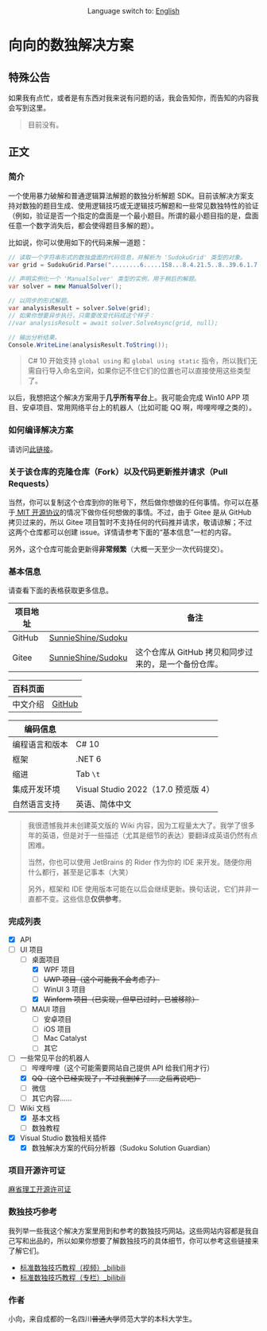 <center>Language switch to: <a href="README.md">English</a></center>

# 向向的数独解决方案

## 特殊公告

如果我有点忙，或者是有东西对我来说有问题的话，我会告知你，而告知的内容我会写到这里。

> 目前没有。

## 正文

### 简介

一个使用暴力破解和普通逻辑算法解题的数独分析解题 SDK。目前该解决方案支持对数独的题目生成、使用逻辑技巧或无逻辑技巧解题和一些常见数独特性的验证（例如，验证是否一个指定的盘面是一个最小题目。所谓的最小题目指的是，盘面任意一个数字消失后，都会使得题目多解的题）。

比如说，你可以使用如下的代码来解一道题：

```csharp
// 读取一个字符串形式的数独盘面的代码信息，并解析为 'SudokuGrid' 类型的对象。
var grid = SudokuGrid.Parse("........6.....158...8.4.21.5..8..39.6.1.7.8.5.89..5..1.24.5.9...659.....9........");

// 声明实例化一个 'ManualSolver' 类型的实例，用于稍后的解题。
var solver = new ManualSolver();

// 以同步的形式解题。
var analysisResult = solver.Solve(grid);
// 如果你想要异步执行，只需要改变代码成这个样子：
//var analysisResult = await solver.SolveAsync(grid, null);

// 输出分析结果。
Console.WriteLine(analysisResult.ToString());
```

> C# 10 开始支持 `global using` 和 `global using static` 指令，所以我们无需自行导入命名空间，如果你记不住它们的位置也可以直接使用这些类型了。

以后，我想把这个解决方案用于**几乎所有平台**上。我可能会完成 Win10 APP 项目、安卓项目、常用网络平台上的机器人（比如可能 QQ 啊，哔哩哔哩之类的）。

### 如何编译解决方案

请访问[此链接](https://sunnieshine.github.io/Sudoku/how-to/How-To-Compile-The-Solution)。

### 关于该仓库的克隆仓库（Fork）以及代码更新推并请求（Pull Requests）

当然，你可以复制这个仓库到你的账号下，然后做你想做的任何事情。你可以在基于[ MIT 开源协议](https://github.com/SunnieShine/Sudoku/blob/main/LICENSE)的情况下做你任何想做的事情。不过，由于 Gitee 是从 GitHub 拷贝过来的，所以 Gitee 项目暂时不支持任何的代码推并请求，敬请谅解；不过这两个仓库都可以创建 issue。详情请参考下面的“基本信息”一栏的内容。

另外，这个仓库可能会更新得**非常频繁**（大概一天至少一次代码提交）。

### 基本信息

请查看下面的表格获取更多信息。

| 项目地址 |                                                             | 备注                                                 |
| -------- | ----------------------------------------------------------- | ---------------------------------------------------- |
| GitHub   | [SunnieShine/Sudoku](https://github.com/SunnieShine/Sudoku) |                                                      |
| Gitee    | [SunnieShine/Sudoku](https://gitee.com/SunnieShine/Sudoku)  | 这个仓库从 GitHub 拷贝和同步过来的，是一个备份仓库。 |

| 百科页面 |                                                |
| -------- | ---------------------------------------------- |
| 中文介绍 | [GitHub](https://sunnieshine.github.io/Sudoku) |

| 编码信息       |                                       |
| -------------- | ------------------------------------- |
| 编程语言和版本 | C# 10                                  |
| 框架           | .NET 6                                |
| 缩进           | Tab `\t`                              |
| 集成开发环境   | Visual Studio 2022（17.0 预览版 4） |
| 自然语言支持   | 英语、简体中文                        |

> 我很遗憾我并未创建英文版的 Wiki 内容，因为工程量太大了。我学了很多年的英语，但是对于一些描述（尤其是细节的表达）要翻译成英语仍然有点困难。
>
> 当然，你也可以使用 JetBrains 的 Rider 作为你的 IDE 来开发。随便你用什么都行，甚至是记事本（大笑）
>
> 另外，框架和 IDE 使用版本可能在以后会继续更新。换句话说，它们并非一直都不变。这些信息**仅供参考**。

### 完成列表

* [x] API
* [ ] UI 项目
  * [ ] 桌面项目
    * [x] WPF 项目
    * [ ] ~~UWP 项目（这个可能我不会考虑了）~~
    * [ ] WinUI 3 项目
    * [x] ~~Winform 项目（已实现，但早已过时，已被移除）~~
  * [ ] MAUI 项目
    * [ ] 安卓项目
    * [ ] iOS 项目
    * [ ] Mac Catalyst
    * [ ] 其它
* [ ] 一些常见平台的机器人
  * [ ] 哔哩哔哩（这个可能需要网站自己提供 API 给我们用才行）
  * [x] ~~QQ（这个已经实现了，不过我删掉了……之后再说吧）~~
  * [ ] 微信
  * [ ] 其它内容……
* [ ] Wiki 文档
  * [x] 基本文档
  * [ ] 数独教程
* [x] Visual Studio 数独相关插件
  * [x] 数独解决方案的代码分析器（Sudoku Solution Guardian）

### 项目开源许可证

[麻省理工开源许可证](https://github.com/SunnieShine/Sudoku/blob/main/LICENSE)

### 数独技巧参考

我列举一些我这个解决方案里用到和参考的数独技巧网站。这些网站内容都是我自己写和出品的，所以如果你想要了解数独技巧的具体细节，你可以参考这些链接来了解它们。

* [标准数独技巧教程（视频）_bilibili](https://www.bilibili.com/video/BV1Mx411z7uq)
* [标准数独技巧教程（专栏）_bilibili](https://www.bilibili.com/read/readlist/rl291187)

### 作者

小向，来自成都的一名四川~~普通大学~~师范大学的本科大学生。

